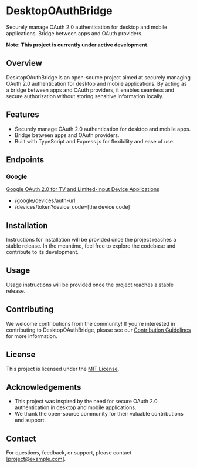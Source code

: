 # DesktopOAuthBridge

Securely manage OAuth 2.0 authentication for desktop and mobile applications. Bridge between apps and OAuth providers.

**Note: This project is currently under active development.**

## Overview

DesktopOAuthBridge is an open-source project aimed at securely managing OAuth 2.0 authentication for desktop and mobile
applications. By acting as a bridge between apps and OAuth providers, it enables seamless and secure authorization
without storing sensitive information locally.

## Features

-   Securely manage OAuth 2.0 authentication for desktop and mobile apps.
-   Bridge between apps and OAuth providers.
-   Built with TypeScript and Express.js for flexibility and ease of use.

## Endpoints

### Google

[Google OAuth 2.0 for TV and Limited-Input Device Applications](https://developers.google.com/identity/protocols/oauth2/limited-input-device)

-   /google/devices/auth-url
-   /devices/token?device_code=[the device code]

## Installation

Instructions for installation will be provided once the project reaches a stable release. In the meantime, feel free to
explore the codebase and contribute to its development.

## Usage

Usage instructions will be provided once the project reaches a stable release.

## Contributing

We welcome contributions from the community! If you're interested in contributing to DesktopOAuthBridge, please see
our [Contribution Guidelines](CONTRIBUTING.md) for more information.

## License

This project is licensed under the [MIT License](LICENSE).

## Acknowledgements

-   This project was inspired by the need for secure OAuth 2.0 authentication in desktop and mobile applications.
-   We thank the open-source community for their valuable contributions and support.

## Contact

For questions, feedback, or support, please contact [project@example.com].
